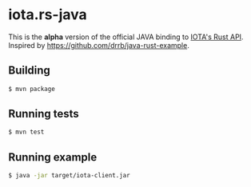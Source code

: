 # iota.rs-java

This is the **alpha** version of the official JAVA binding to [IOTA's Rust API](https://github.com/iotaledger/iota.rs).
Inspired by https://github.com/drrb/java-rust-example.

## Building

```bash
$ mvn package
```

## Running tests
```bash
$ mvn test
```

## Running example

```bash
$ java -jar target/iota-client.jar
```